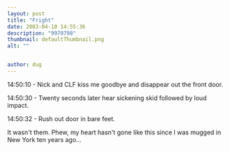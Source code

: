 ```yaml
---
layout: post
title: "Fright"
date: 2003-04-10 14:55:36
description: "9970798"
thumbnail: defaultThumbnail.png
alt: ""


author: dug
---
```


<p>14:50:10 - Nick and <span class="caps">CLF </span>kiss me goodbye and disappear out the front door.</p>

<p>14:50:30 - Twenty seconds later hear sickening skid followed by loud impact.</p>

<p>14:50:32 - Rush out door in bare feet.</p>

<p>It wasn't them. Phew, my heart hasn't gone like this since I was mugged in New York ten years ago...</p>
